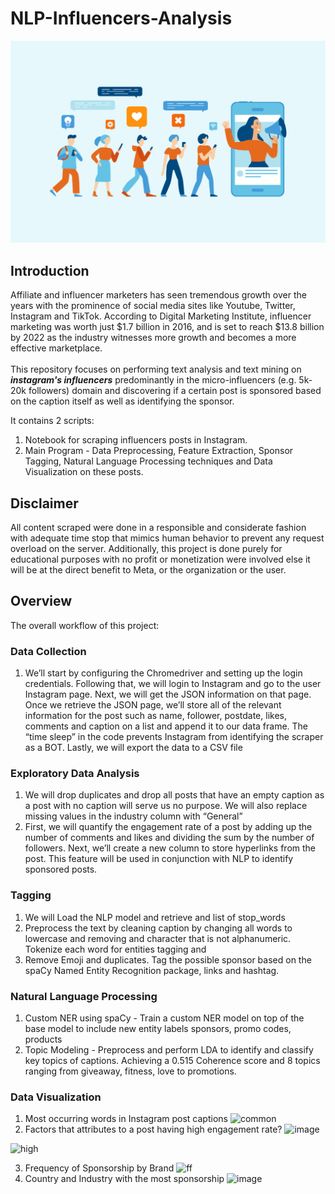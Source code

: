 # NLP-Influencers-Analysis
![image1](https://github.com/calvenjs/NLP-Influencers-Analysis/blob/main/images/Instagram-Influencer-marketing-tutorial.jpg)

## Introduction
Affiliate and influencer marketers has seen tremendous growth over the years with the prominence of social media sites like Youtube, Twitter, Instagram and TikTok. According to Digital Marketing Institute, influencer marketing was worth just $1.7 billion in 2016, and is set to reach $13.8 billion by 2022 as the industry witnesses more growth and becomes a more effective marketplace.<br><br>
This repository focuses on performing text analysis and text mining on ***instagram's influencers*** predominantly in the micro-influencers (e.g. 5k-20k followers) domain and discovering if a certain post is sponsored based on the caption itself as well as identifying the sponsor.

It contains 2 scripts:
1. Notebook for scraping influencers posts in Instagram.
2. Main Program - Data Preprocessing, Feature Extraction, Sponsor Tagging, Natural Language Processing techniques and Data Visualization on these posts.

## Disclaimer
All content scraped were done in a responsible and considerate fashion with adequate time stop that mimics human behavior to prevent any request overload on the server.
Additionally, this project is done purely for educational purposes with no profit or monetization were involved else it will be at the direct benefit to Meta, or the organization or the user.

## Overview
The overall workflow of this project:
### Data Collection
1.  We’ll start by configuring the Chromedriver and setting up the login credentials. Following that, we will login to Instagram and go to the user Instagram page. Next, we will get the JSON information on that page. Once we retrieve the JSON page, we’ll store all of the relevant information for the post such as name, follower, postdate, likes, comments and caption on a list and append it to our data frame. The “time sleep” in the code prevents Instagram from identifying the scraper as a BOT. Lastly, we will export the data to a CSV file
### Exploratory Data Analysis
1. We will drop duplicates and drop all posts that have an empty caption as a post with no caption will serve us no purpose. We will also replace missing values in the industry column with “General”
2. First, we will quantify the engagement rate of a post by adding up the number of comments and likes and dividing the sum by the number of followers. Next, we’ll create a new column to store hyperlinks from the post. This feature will be used in conjunction with NLP to identify sponsored posts.
### Tagging
1. We will Load the NLP model and retrieve and list of stop_words
2. Preprocess the text by cleaning caption by changing all words to lowercase and removing and character that is not alphanumeric. Tokenize each word for entities tagging and
3. Remove Emoji and duplicates. Tag the possible sponsor based on the spaCy Named Entity Recognition package, links and hashtag.
### Natural Language Processing
1. Custom NER using spaCy - Train a custom NER model on top of the base model to include new entity labels sponsors, promo codes, products
2. Topic Modeling - Preprocess and perform LDA to identify and classify key topics of captions. Achieving a 0.515 Coherence score and 8 topics ranging from giveaway, fitness, love to promotions.
### Data Visualization
1. Most occurring words in Instagram post captions
![common](https://user-images.githubusercontent.com/23024496/147430270-4659b1f8-6139-40a8-a1df-2b6059e361d1.PNG)
2. Factors that attributes to a post having high engagement rate? 
![image](https://user-images.githubusercontent.com/32923591/147747182-0bd328af-95eb-4a74-8525-0138f33b0eac.png)

![high](https://user-images.githubusercontent.com/32923591/147747122-869593c4-e66e-4267-ba46-409b5a98d938.png)

3. Frequency of Sponsorship by Brand
![ff](https://user-images.githubusercontent.com/23024496/147717242-be8fa1cd-0ded-40b5-9f27-3f3087105241.png)
4. Country and Industry with the most sponsorship
![image](https://user-images.githubusercontent.com/23024496/147430376-1bd37c34-23b7-4ee5-8719-d6da7d7552a4.png)




